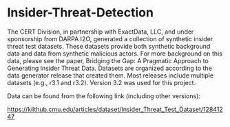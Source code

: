 # Insider-Threat-Detection
The CERT Division, in partnership with ExactData, LLC, and under sponsorship from DARPA I2O, generated a collection of synthetic insider threat test datasets. These datasets provide both synthetic background data and data from synthetic malicious actors.  For more background on this data, please see the paper, Bridging the Gap: A Pragmatic Approach to Generating Insider Threat Data.  Datasets are organized according to the data generator release that created them. Most releases include multiple datasets (e.g., r3.1 and r3.2). Version 3.2 was used for this project.


Data can be found from the following link (including other versions):

https://kilthub.cmu.edu/articles/dataset/Insider_Threat_Test_Dataset/12841247

